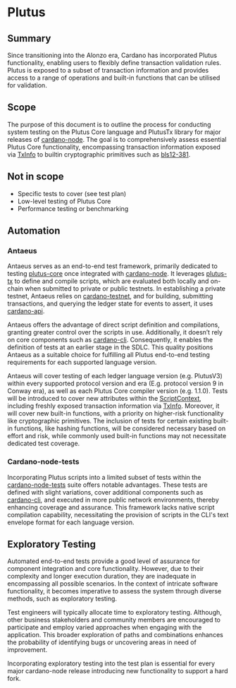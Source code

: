 # Plutus

## Summary

Since transitioning into the Alonzo era, Cardano has incorporated Plutus functionality, enabling users to flexibly define transaction validation rules. Plutus is exposed to a subset of transaction information and provides access to a range of operations and built-in functions that can be utilised for validation.

## Scope

The purpose of this document is to outline the process for conducting  system testing on the Plutus Core language and PlutusTx library for major releases of [cardano-node](https://github.com/input-output-hk/cardano-node). The goal is to comprehensively assess essential Plutus Core functionality, encompassing transaction information exposed via  [TxInfo](https://input-output-hk.github.io/plutus/master/plutus-ledger-api/html/PlutusLedgerApi-V3-Contexts.html#t:TxInfo) to builtin cryptographic primitives such as [bls12-381](https://github.com/input-output-hk/plutus/pull/5231).

## Not in scope

- Specific tests to cover (see test plan)
- Low-level testing of Plutus Core
- Performance testing or benchmarking

## Automation

### Antaeus

Antaeus serves as an end-to-end test framework, primarily dedicated to testing [plutus-core](https://github.com/input-output-hk/plutus) once integrated with [cardano-node](https://github.com/input-output-hk/cardano-node). It leverages [plutus-tx](https://github.com/input-output-hk/plutus/tree/master/plutus-tx) to define and compile scripts, which are evaluated both locally and on-chain when submitted to private or public testnets. In establishing a private testnet, Antaeus relies on [cardano-testnet](https://github.com/input-output-hk/cardano-node/tree/master/cardano-testnet), and for building, submitting transactions, and querying the ledger state for events to assert, it uses [cardano-api](https://github.com/input-output-hk/cardano-api).

Antaeus offers the advantage of direct script definition and compilations, granting greater control over the scripts in use. Additionally, it doesn’t rely on core components such as [cardano-cli](https://github.com/input-output-hk/cardano-cli). Consequently, it enables the definition of tests at an earlier stage in the SDLC. This quality positions Antaeus as a suitable choice for fulfilling all Plutus end-to-end testing requirements for each supported language version.

Antaeus will cover testing of each ledger language version (e.g. PlutusV3) within every supported protocol version and era (E.g. protocol version 9 in Conway era), as well as each Plutus Core compiler version (e.g. 1.1.0). Tests will be introduced to cover new attributes within the [ScriptContext](https://input-output-hk.github.io/plutus/master/plutus-ledger-api/html/PlutusLedgerApi-V3.html#t:ScriptContext), including freshly exposed transaction information via [TxInfo](https://input-output-hk.github.io/plutus/master/plutus-ledger-api/html/PlutusLedgerApi-V3-Contexts.html#t:TxInfo). Moreover, it will cover new built-in functions, with a priority on higher-risk functionality like cryptographic primitives. The inclusion of tests for certain existing built-in functions, like hashing functions, will be considered necessary based on effort and risk, while commonly used built-in functions may not necessitate dedicated test coverage.

### Cardano-node-tests

Incorporating Plutus scripts into a limited subset of tests within the [cardano-node-tests](https://github.com/input-output-hk/cardano-node-tests) suite offers notable advantages. These tests are defined with slight variations, cover additional components such as [cardano-cli](https://github.com/input-output-hk/cardano-cli), and executed in more public network environments, thereby enhancing coverage and assurance. This framework lacks native script compilation capability, necessitating the provision of scripts in the CLI's text envelope format for each language version.


## Exploratory Testing

Automated end-to-end tests provide a good level of assurance for component integration and core functionality. However, due to their complexity and longer execution duration, they are inadequate in encompassing all possible scenarios. In the context of intricate software functionality, it becomes imperative to assess the system through diverse methods, such as exploratory testing.

Test engineers will typically allocate time to exploratory testing. Although, other business stakeholders and community members are encouraged to participate and employ varied approaches when engaging with the application. This broader exploration of paths and combinations enhances the probability of identifying bugs or uncovering areas in need of improvement.

Incorporating exploratory testing into the test plan is essential for every major cardano-node release introducing new functionality to support a hard fork.
